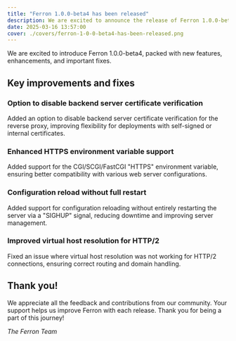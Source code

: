```yaml
---
title: "Ferron 1.0.0-beta4 has been released"
description: We are excited to announce the release of Ferron 1.0.0-beta4. This release brings several new features, improvements, and fixes.
date: 2025-03-16 13:57:00
cover: ./covers/ferron-1-0-0-beta4-has-been-released.png
---
```


We are excited to introduce Ferron 1.0.0-beta4, packed with new features, enhancements, and important fixes.

## Key improvements and fixes

### Option to disable backend server certificate verification

Added an option to disable backend server certificate verification for the reverse proxy, improving flexibility for deployments with self-signed or internal certificates.

### Enhanced HTTPS environment variable support

Added support for the CGI/SCGI/FastCGI "HTTPS" environment variable, ensuring better compatibility with various web server configurations.

### Configuration reload without full restart

Added support for configuration reloading without entirely restarting the server via a "SIGHUP" signal, reducing downtime and improving server management.

### Improved virtual host resolution for HTTP/2

Fixed an issue where virtual host resolution was not working for HTTP/2 connections, ensuring correct routing and domain handling.

## Thank you!

We appreciate all the feedback and contributions from our community. Your support helps us improve Ferron with each release. Thank you for being a part of this journey!

_The Ferron Team_
